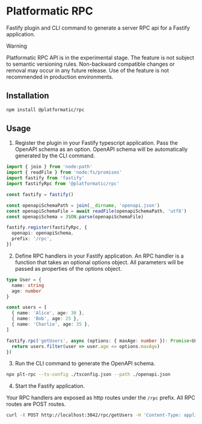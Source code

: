 # Platformatic RPC

Fastify plugin and CLI command to generate a server RPC api for a Fastify application.

> [!WARNING]  
> Platformatic RPC API is in the experimental stage. The feature is not subject to semantic versioning rules.
> Non-backward compatible changes or removal may occur in any future release.
> Use of the feature is not recommended in production environments.

## Installation

```bash
npm install @platformatic/rpc
```

## Usage

1. Register the plugin in your Fastify typescript application. Pass the OpenAPI schema as an option.
OpenAPI schema will be automatically generated by the CLI command.

```ts
import { join } from 'node:path'
import { readFile } from 'node:fs/promises'
import fastify from 'fastify'
import fastifyRpc from '@platformatic/rpc'

const fastify = fastify()

const openapiSchemaPath = join(__dirname, 'openapi.json')
const openapiSchemaFile = await readFile(openapiSchemaPath, 'utf8')
const openapiSchema = JSON.parse(openapiSchemaFile)

fastify.register(fastifyRpc, {
  openapi: openapiSchema,
  prefix: '/rpc',
})
```

2. Define RPC handlers in your Fastify application. An RPC handler is a function that takes an optional options object.
All parameters will be passed as properties of the options object.

```ts
type User = {
  name: string
  age: number
}

const users = [
  { name: 'Alice', age: 30 },
  { name: 'Bob', age: 25 },
  { name: 'Charlie', age: 35 },
]

fastify.rpc('getUsers', async (options: { maxAge: number }): Promise<User[]> => {
  return users.filter(user => user.age <= options.maxAge)
})
```

3. Run the CLI command to generate the OpenAPI schema.

```bash
npx plt-rpc --ts-config ./tsconfig.json --path ./openapi.json
```

4. Start the Fastify application.

Your RPC handlers are exposed as http routes under the `/rpc` prefix. All RPC routes are POST routes.

```bash
curl -X POST http://localhost:3042/rpc/getUsers -H 'Content-Type: application/json' -d '{"maxAge": 30}'
```